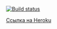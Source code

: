 [![Build status](https://ci.appveyor.com/api/projects/status/xamym14er1cc778d?svg=true)](https://ci.appveyor.com/project/Kryazheva/ahj-http-back)

[Ссылка на Heroku]()
